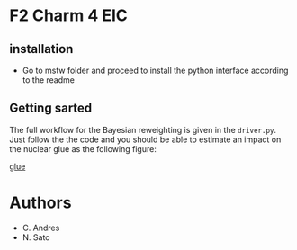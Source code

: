 # F2 Charm 4 EIC

## installation

- Go to mstw folder and proceed to install the python 
  interface according to the readme 

## Getting sarted

The full workflow for the Bayesian reweighting 
is given in the ``driver.py``. Just follow the 
the code and you should be able to estimate 
an impact on the nuclear glue as the following figure:

[glue](gallaery/glue.png)


# Authors

- C. Andres
- N. Sato




